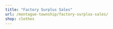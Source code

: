 ```yaml
---
title: "Factory Surplus Sales"
url: /montague-township/factory-surplus-sales/
shop: clothes
---
```

